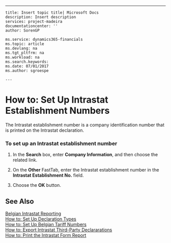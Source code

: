 ---
    title: Insert topic title| Microsoft Docs
    description: Insert description
    services: project-madeira
    documentationcenter: ''
    author: SorenGP

    ms.service: dynamics365-financials
    ms.topic: article
    ms.devlang: na
    ms.tgt_pltfrm: na
    ms.workload: na
    ms.search.keywords:
    ms.date: 07/01/2017
    ms.author: sgroespe

    ---
# How to: Set Up Intrastat Establishment Numbers
The Intrastat establishment number is a company identification number that is printed on the Intrastat declaration.  
  
### To set up an Intrastat establishment number  
  
1.  In the **Search** box, enter **Company Information**, and then choose the related link.  
  
2.  On the **Other** FastTab, enter the Intrastat establishment number in the **Intrastat Establishment No.** field.  
  
3.  Choose the **OK** button.  
  
## See Also  
 [Belgian Intrastat Reporting](../../LocalFunctionalityForMicrosoftDynamicsNav2016/Belgium/belgian-intrastat-reporting.md)   
 [How to: Set Up Declaration Types](../../LocalFunctionalityForMicrosoftDynamicsNav2016/Belgium/how-to-set-up-declaration-types.md)   
 [How to: Set Up Belgian Tariff Numbers](../../LocalFunctionalityForMicrosoftDynamicsNav2016/Belgium/how-to-set-up-belgian-tariff-numbers.md)   
 [How to: Export Intrastat Third-Party Declararations](../../LocalFunctionalityForMicrosoftDynamicsNav2016/Belgium/how-to-export-intrastat-third-party-declararations.md)   
 [How to: Print the Intrastat Form Report](../../LocalFunctionalityForMicrosoftDynamicsNav2016/Belgium/how-to-print-the-intrastat-form-report.md)